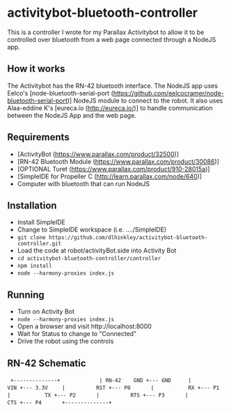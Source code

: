 # activitybot-bluetooth-controller
This is a controller I wrote for my Parallax Activitybot to allow it to be controlled over bluetooth from a web page connected through a NodeJS app. 

## How it works
The Activitybot has the RN-42 bluetooth interface.  The NodeJS app uses Eelco's [node-bluetooth-serial-port (https://github.com/eelcocramer/node-bluetooth-serial-port)] NodeJS module to connect to the robot. It also uses Alaa-eddine K's [eureca.io (http://eureca.io/)] to handle communication between the NodeJS App and the web page.

## Requirements
* [ActivityBot (https://www.parallax.com/product/32500)]
* [RN-42 Bluetooth Module (https://www.parallax.com/product/30086)]
* [OPTIONAL Turet (https://www.parallax.com/product/910-28015a)]
* [SimpleIDE for Propeller C (http://learn.parallax.com/node/640)]
* Computer with bluetooth that can run NodeJS
 
## Installation
* Install SimpleIDE
* Change to SimpleIDE workspace (i.e. ..../SimpleIDE)
* `git clone https://github.com/dlhinkley/activitybot-bluetooth-controller.git`
* Load the code at robot/activityBot.side into Activity Bot
* `cd activitybot-bluetooth-controller/controller`
* `npm install`
* `node --harmony-proxies index.js`

## Running
* Turn on Activity Bot
* `node --harmony-proxies index.js`
* Open a browser and visit http://localhost:8000
* Wait for Status to change to "Connected"
* Drive the robot using the controls

## RN-42 Schematic
 
`  +--------------+            `
`  | RN-42    GND +--- GND     `
`  |          VIN +--- 3.3V    `
`  |          RST +--- P0      `
`  |           RX +--- P1      `
`  |           TX +--- P2      `
`  |          RTS +--- P3      `
`  |          CTS +--- P4      `
`  +--------------+            `